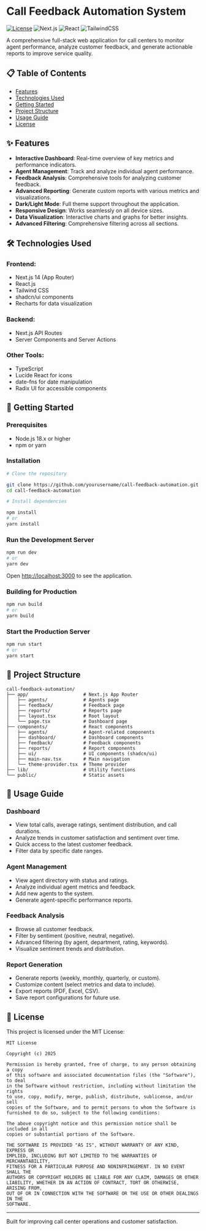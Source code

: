 # Call Feedback Automation System

[![License](https://img.shields.io/badge/License-MIT-blue.svg)](LICENSE) ![Next.js](https://img.shields.io/badge/Next.js-14-blue) ![React](https://img.shields.io/badge/React-18-blue) ![TailwindCSS](https://img.shields.io/badge/TailwindCSS-3-green)

A comprehensive full-stack web application for call centers to monitor agent performance, analyze customer feedback, and generate actionable reports to improve service quality.

## 📋 Table of Contents

- [Features](#features)
- [Technologies Used](#technologies-used)
- [Getting Started](#getting-started)
- [Project Structure](#project-structure)
- [Usage Guide](#usage-guide)
- [License](#license)

## ✨ Features

- **Interactive Dashboard**: Real-time overview of key metrics and performance indicators.
- **Agent Management**: Track and analyze individual agent performance.
- **Feedback Analysis**: Comprehensive tools for analyzing customer feedback.
- **Advanced Reporting**: Generate custom reports with various metrics and visualizations.
- **Dark/Light Mode**: Full theme support throughout the application.
- **Responsive Design**: Works seamlessly on all device sizes.
- **Data Visualization**: Interactive charts and graphs for better insights.
- **Advanced Filtering**: Comprehensive filtering across all sections.

## 🛠️ Technologies Used

### Frontend:
- Next.js 14 (App Router)
- React.js
- Tailwind CSS
- shadcn/ui components
- Recharts for data visualization

### Backend:
- Next.js API Routes
- Server Components and Server Actions

### Other Tools:
- TypeScript
- Lucide React for icons
- date-fns for date manipulation
- Radix UI for accessible components

## 🚀 Getting Started

### Prerequisites

- Node.js 18.x or higher  
- npm or yarn

### Installation

```bash
# Clone the repository

git clone https://github.com/yourusername/call-feedback-automation.git
cd call-feedback-automation
```

```bash
# Install dependencies

npm install
# or
yarn install
```

### Run the Development Server

```bash
npm run dev
# or
yarn dev
```

Open [http://localhost:3000](http://localhost:3000) to see the application.

### Building for Production

```bash
npm run build
# or
yarn build
```

### Start the Production Server

```bash
npm run start
# or
yarn start
```

## 📁 Project Structure

```plaintext
call-feedback-automation/
├── app/                    # Next.js App Router
│   ├── agents/             # Agents page
│   ├── feedback/           # Feedback page
│   ├── reports/            # Reports page
│   ├── layout.tsx          # Root layout
│   └── page.tsx            # Dashboard page
├── components/             # React components
│   ├── agents/             # Agent-related components
│   ├── dashboard/          # Dashboard components
│   ├── feedback/           # Feedback components
│   ├── reports/            # Report components
│   ├── ui/                 # UI components (shadcn/ui)
│   ├── main-nav.tsx        # Main navigation
│   └── theme-provider.tsx  # Theme provider
├── lib/                    # Utility functions
└── public/                 # Static assets
```

## 📖 Usage Guide

### Dashboard
- View total calls, average ratings, sentiment distribution, and call durations.
- Analyze trends in customer satisfaction and sentiment over time.
- Quick access to the latest customer feedback.
- Filter data by specific date ranges.

### Agent Management
- View agent directory with status and ratings.
- Analyze individual agent metrics and feedback.
- Add new agents to the system.
- Generate agent-specific performance reports.

### Feedback Analysis
- Browse all customer feedback.
- Filter by sentiment (positive, neutral, negative).
- Advanced filtering (by agent, department, rating, keywords).
- Visualize sentiment trends and distribution.

### Report Generation
- Generate reports (weekly, monthly, quarterly, or custom).
- Customize content (select metrics and data to include).
- Export reports (PDF, Excel, CSV).
- Save report configurations for future use.

## 📄 License

This project is licensed under the MIT License:

```
MIT License

Copyright (c) 2025 

Permission is hereby granted, free of charge, to any person obtaining a copy
of this software and associated documentation files (the "Software"), to deal
in the Software without restriction, including without limitation the rights
to use, copy, modify, merge, publish, distribute, sublicense, and/or sell
copies of the Software, and to permit persons to whom the Software is
furnished to do so, subject to the following conditions:

The above copyright notice and this permission notice shall be included in all
copies or substantial portions of the Software.

THE SOFTWARE IS PROVIDED "AS IS", WITHOUT WARRANTY OF ANY KIND, EXPRESS OR
IMPLIED, INCLUDING BUT NOT LIMITED TO THE WARRANTIES OF MERCHANTABILITY,
FITNESS FOR A PARTICULAR PURPOSE AND NONINFRINGEMENT. IN NO EVENT SHALL THE
AUTHORS OR COPYRIGHT HOLDERS BE LIABLE FOR ANY CLAIM, DAMAGES OR OTHER
LIABILITY, WHETHER IN AN ACTION OF CONTRACT, TORT OR OTHERWISE, ARISING FROM,
OUT OF OR IN CONNECTION WITH THE SOFTWARE OR THE USE OR OTHER DEALINGS IN THE
SOFTWARE.
```

---

Built for improving call center operations and customer satisfaction.

